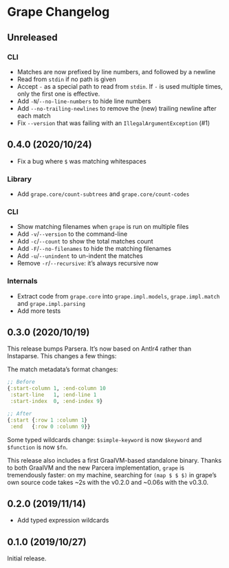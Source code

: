 # Grape Changelog

## Unreleased
### CLI
* Matches are now prefixed by line numbers, and followed by a newline
* Read from `stdin` if no path is given
* Accept `-` as a special path to read from `stdin`. If `-` is used multiple times, only the first one is effective.
* Add `-N`/`--no-line-numbers` to hide line numbers
* Add `--no-trailing-newlines` to remove the (new) trailing newline after each match
* Fix `--version` that was failing with an `IllegalArgumentException` (#1)

## 0.4.0 (2020/10/24)

* Fix a bug where `$` was matching whitespaces

### Library
* Add `grape.core/count-subtrees` and `grape.core/count-codes`

### CLI
* Show matching filenames when `grape` is run on multiple files
* Add `-v`/`--version` to the command-line
* Add `-c`/`--count` to show the total matches count
* Add `-F`/`--no-filenames` to hide the matching filenames
* Add `-u`/`--unindent` to un-indent the matches
* Remove `-r`/`--recursive`: it’s always recursive now

### Internals
* Extract code from `grape.core` into `grape.impl.models`, `grape.impl.match` and `grape.impl.parsing`
* Add more tests

## 0.3.0 (2020/10/19)

This release bumps Parsera. It’s now based on Antlr4 rather than Instaparse. This changes a few things:

The match metadata’s format changes:
```clojure
;; Before
{:start-column 1, :end-column 10
 :start-line   1, :end-line 1
 :start-index  0, :end-index 9}

;; After
{:start {:row 1 :column 1}
 :end   {:row 0 :column 9}}
```

Some typed wildcards change: `$simple-keyword` is now `$keyword` and `$function` is now `$fn`.

This release also includes a first GraalVM-based standalone binary. Thanks to both GraalVM and the new Parcera
implementation, `grape` is tremendously faster: on my machine, searching for `(map $ $ $)` in grape’s own
source code takes ~2s with the v0.2.0 and ~0.06s with the v0.3.0.

## 0.2.0 (2019/11/14)

* Add typed expression wildcards

## 0.1.0 (2019/10/27)

Initial release.
